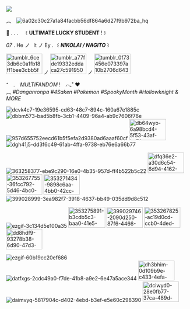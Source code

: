  ![](https://komarev.com/ghpvc/?username=DespairInducedHope&color=yellowgreen&style=plastic) 
 
   ︵ ⠀![6a02c30c27a1a84facbb56df864a6d27f9b972ba_hq](https://github.com/user-attachments/assets/aa03b13d-350a-4d62-a557-dfc476d82540)
 
🪽     . . .⠀⠀꒰ **ULTIMATE LUCKY STUDENT** ! ꒱

 _07_ .  He ノ⠀It ノ Ey .⠀꒰ **_NIKOLAI / NAGITO_** ꒱

<img width="99" height="56" alt="tumblr_6ce3db6c0a1fb18ff1bee3cbb5fe7545_e5f5e99f_100" src="https://github.com/user-attachments/assets/83c7a029-09a3-41c6-b9cf-d7586a2edc29" />   ノ <img width="99" height="56" alt="tumblr_a77fde19332eddaca27c5919507a7ac8_2742bf47_100" src="https://github.com/user-attachments/assets/ba53a490-13b4-4528-9c77-e5cb0792d3a2" />  ノ  <img width="99" height="56" alt="tumblr_0f73456e073397a10b2706d643c7d2ee_3a6ac426_100" src="https://github.com/user-attachments/assets/98241fe2-8581-4571-a477-9757af5bcb72" />



⁺　.⠀ *MULTIFANDOM* !⠀  ⌒₊˚ ❤︎ ⠀                   
  ︵  *#Danganronpa #4Saken
  #Pokemon #SpookyMonth #Hollowknight & MORE*

![dcvk4c7-19e36595-cd63-48c7-894c-160a67e1885c](https://github.com/user-attachments/assets/5a9a8cae-29f0-4a52-ae4e-247ab8bea0f4)
![dbbm573-bad5b8fb-3cb1-4409-96a4-ab9c7606f76e](https://github.com/user-attachments/assets/dccfafee-15fe-40f2-9726-d1862c6030a8)
![957d655752eecd61b5f5efa2d9380ad6aaaf60cf](https://github.com/user-attachments/assets/ea003616-b7e3-4a6f-b7a4-e580e07b6a4c) 
<img width="101" height="58" alt="db64wyo-6a98bcd4-5f53-43af-be74-1906845e9d69" src="https://github.com/user-attachments/assets/88eddc05-c74f-4526-87bb-11fb1ac9f5b6" />
![dgh41j5-dd3f6c49-61ab-4ffa-9738-eb76e6a66b77](https://github.com/user-attachments/assets/c1fe8d7e-9f46-42a0-9b23-bb6ce4fd15c0)

![363258377-ebe9c290-16e0-4b35-957d-ff4b522b5c22](https://github.com/user-attachments/assets/7f3d1d1a-450d-4cc2-9f35-5f7882743587)
<img width="99" height="56" alt="dfq36e2-a30d6c54-6d94-4162-9acd-67459791a495" src="https://github.com/user-attachments/assets/ac41f955-28c5-4693-a3b9-95f48730c8fd" /> 
<img width="99" height="56" alt="353267755-36fcc792-5d46-4bc0-b062-94da19aea8bd" src="https://github.com/user-attachments/assets/38ede552-9d09-48ba-bb0f-4fe054effd31" />
<img width="99" height="55" alt="353271434-9898c6aa-4bb0-42cc-9070-a9ed083deebd" src="https://github.com/user-attachments/assets/dd84c051-a1b6-4e5e-9524-878b2de5fb4c" />
![399028999-3ea982f7-3918-4637-bb49-035dd9d8c512](https://github.com/user-attachments/assets/0d461ca6-80cb-4285-920e-5dcaa6edd72d)

![ezgif-3c134d5e100a35](https://github.com/user-attachments/assets/7a8bacdc-0738-4351-b223-8bcbdb695550)
<img width="101" height="57" alt="353275891-b3cdb5c3-baa0-41e5-9178-256c6d0d8d05" src="https://github.com/user-attachments/assets/016404ab-cd46-4c7a-b1dd-cc92fe6e4e7e" />
<img width="99" height="56" alt="399029746-2090d250-87f6-4466-97db-59655221517e" src="https://github.com/user-attachments/assets/e8f3afec-de9c-4623-b33c-0fcd6ae0765a" /> 
<img width="99" height="57" alt="353267825-ac19d0cd-ccb0-4ded-88a1-11ce733212da" src="https://github.com/user-attachments/assets/fa1aecb1-f61f-4159-ada0-97fe7c6d52c9" />
<img width="99" height="56" alt="dd8hdf9-93278b38-6d90-47d3-b161-8e2c4df6ac2b" src="https://github.com/user-attachments/assets/5d98385e-dca3-4cec-9ed1-a19b0751f8a0" />


![ezgif-60b19cc20ef686](https://github.com/user-attachments/assets/5e777587-8800-4a02-a049-d53302d7921b)
![datfxgs-2cdc49a0-f7de-41b8-a9e2-6e47a5ace344](https://github.com/user-attachments/assets/c399ca9b-44f6-480e-9a9b-5c90891314b8)
<img width="99" height="54" alt="dh3bhim-0d109b9e-c433-4efa-a34f-c3b60b572a80" src="https://github.com/user-attachments/assets/8bc00708-8ece-4ef2-b328-4119e6687832" />
![daimvyq-5817904c-d402-4ebd-b3ef-e5e60c298390](https://github.com/user-attachments/assets/872a2625-962c-4ab1-a246-638a1feb2f35)
<img width="99" height="56" alt="dciwyd0-28e0fb77-37ca-489d-a235-08bfeb9a4fa1" src="https://github.com/user-attachments/assets/6a74923f-1b49-4b1e-bd85-cbb41b264937" />
